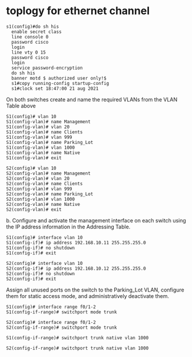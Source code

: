 # toplogy for ethernet channel

```
s1(config)#do sh his
  enable secret class
  line console 0
  password cisco
  login
  line vty 0 15
  password cisco
  login
  service password-encryption
  do sh his
  banner motd $ authorized user only!$
  s1#copy running-config startup-config 
  s1#clock set 18:47:00 21 aug 2021
```

On both switches create and name the required VLANs from the VLAN Table above

```
S1(config)# vlan 10
S1(config-vlan)# name Management
S1(config-vlan)# vlan 20
S1(config-vlan)# name Clients
S1(config-vlan)# vlan 999
S1(config-vlan)# name Parking_Lot
S1(config-vlan)# vlan 1000
S1(config-vlan)# name Native
S1(config-vlan)# exit

S2(config)# vlan 10
S2(config-vlan)# name Management
S2(config-vlan)# vlan 20
S2(config-vlan)# name Clients
S2(config-vlan)# vlan 999
S2(config-vlan)# name Parking_Lot
S2(config-vlan)# vlan 1000
S2(config-vlan)# name Native
S2(config-vlan)# exit
```

b. Configure and activate the management interface on each switch using the IP address information in the Addressing Table.

```
S1(config)# interface vlan 10
S1(config-if)# ip address 192.168.10.11 255.255.255.0
S1(config-if)# no shutdown
S1(config-if)# exit

S2(config)# interface vlan 10
S2(config-if)# ip address 192.168.10.12 255.255.255.0
S2(config-if)# no shutdown
S2(config-if)# exit
```

Assign all unused ports on the switch to the Parking_Lot VLAN, configure them for static access mode, and administratively deactivate them.

```
S1(config)# interface range f0/1-2
S1(config-if-range)# switchport mode trunk

S2(config)# interface range f0/1-2
S2(config-if-range)# switchport mode trunk

S1(config-if-range)# switchport trunk native vlan 1000

S2(config-if-range)# switchport trunk native vlan 1000
```
